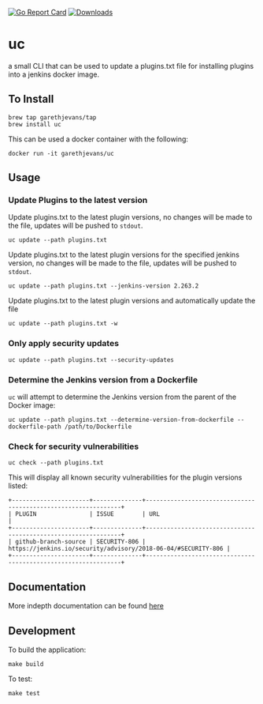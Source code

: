 [![Go Report Card](https://goreportcard.com/badge/github.com/garethjevans/uc)](https://goreportcard.com/report/github.com/garethjevans/uc)
[![Downloads](https://img.shields.io/github/downloads/garethjevans/uc/total.svg)]()

# uc

a small CLI that can be used to update a plugins.txt file for installing plugins into a jenkins docker image.

## To Install

```
brew tap garethjevans/tap
brew install uc
```

This can be used a docker container with the following:

```
docker run -it garethjevans/uc
```

## Usage

### Update Plugins to the latest version

Update plugins.txt to the latest plugin versions, no changes will be made to the file, updates will be pushed to `stdout`.

```
uc update --path plugins.txt
```

Update plugins.txt to the latest plugin versions for the specified jenkins version, no changes will be made to the file, updates will be pushed to `stdout`.

```
uc update --path plugins.txt --jenkins-version 2.263.2
```

Update plugins.txt to the latest plugin versions and automatically update the file

```
uc update --path plugins.txt -w
```

### Only apply security updates

```
uc update --path plugins.txt --security-updates
```

### Determine the Jenkins version from a Dockerfile

`uc` will attempt to determine the Jenkins version from the parent of the Docker image:

```
uc update --path plugins.txt --determine-version-from-dockerfile --dockerfile-path /path/to/Dockerfile
```

### Check for security vulnerabilities

```
uc check --path plugins.txt
```

This will display all known security vulnerabilities for the plugin versions listed:

```
+----------------------+--------------+---------------------------------------------------------------+
| PLUGIN               | ISSUE        | URL                                                           |
+----------------------+--------------+---------------------------------------------------------------+
| github-branch-source | SECURITY-806 | https://jenkins.io/security/advisory/2018-06-04/#SECURITY-806 |
+----------------------+--------------+---------------------------------------------------------------+
```

## Documentation

More indepth documentation can be found [here](./docs/uc.md)

## Development

To build the application:

```
make build
```

To test:

```
make test
```
